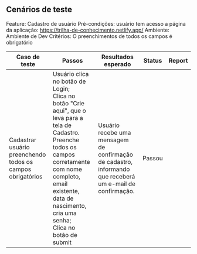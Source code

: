 ## Cenários de teste

Feature: Cadastro de usuário
Pré-condições: usuário tem acesso a página da aplicação: https://trilha-de-conhecimento.netlify.app/
Ambiente: Ambiente de Dev
Critérios: O preenchimentos de todos os campos é obrigatório

| Caso de teste | Passos | Resultados esperado | Status | Report |
|-------|-------|-------|-------|-------|
| Cadastrar usuário preenchendo todos os campos obrigatórios | Usuário clica no botão de Login;<br>Clica no botão "Crie aqui", que o leva para a tela de Cadastro.<br>Preenche todos os campos corretamente com nome completo, email existente, data de nascimento, cria uma senha;<br>Clica no botão de submit | Usuário recebe uma mensagem de confirmação de cadastro, informando que receberá um e-mail de confirmação. | Passou | |
